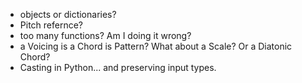- objects or dictionaries?
- Pitch refernce?
- too many functions?  Am I doing it wrong? 
- a Voicing is a Chord is Pattern?  What about a Scale? Or a Diatonic Chord?
- Casting in Python... and preserving input types.